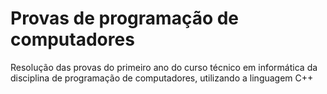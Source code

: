 # Provas de programação de computadores
Resolução das provas do primeiro ano do curso técnico em informática da disciplina de programação de computadores, utilizando a linguagem C++

